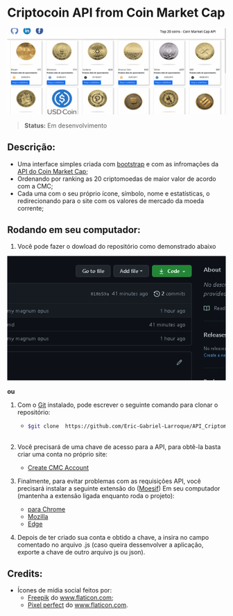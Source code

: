 # Criptocoin API from Coin Market Cap

<center>

![](./img/cmcAPI.gif)

</center>

> **Status:** Em desenvolvimento

## Descrição:

* Uma interface simples criada com  [bootstrap](https://getbootstrap.com/docs/5.1/getting-started/introduction/) e com as infromações da [API do Coin Market Cap](https://coinmarketcap.com/api/);
* Ordenando por ranking as 20 criptomoedas de maior valor de acordo com a CMC;
* Cada uma com o seu próprio ícone, símbolo, nome e estatísticas, o redirecionando para o site com os valores de mercado da moeda corrente;

## Rodando em seu computador:

  1. Você pode fazer o dowload do repositório como demonstrado abaixo

<center>

![](./img/HowToDownloadRepo.gif)

</center>

**ou**

  1. Com o [Git](https://git-scm.com/) instalado, pode escrever o seguinte comando para clonar o repositório:
      - ```bash
        $git clone  https://github.com/Eric-Gabriel-Larroque/API_Criptomoeda_JS.git    
  
  2. Você precisará de uma chave de acesso para a API, para obtê-la basta criar uma conta no próprio site:
     - [Create CMC Account](https://coinmarketcap.com/api/)  
  
  3. Finalmente, para evitar problemas com as requisições API, você precisará instalar a seguinte extensão do ([Moesif](https://www.moesif.com/?int_source=corsextension)) Em seu computador (mantenha a extensão ligada enquanto roda o projeto):
       - [para Chrome](https://chrome.google.com/webstore/detail/moesif-origin-cors-change/digfbfaphojjndkpccljibejjbppifbc)
       - [Mozilla](https://addons.mozilla.org/pt-BR/firefox/addon/moesif-origin-cors-changer1/)
       - [Edge](https://microsoftedge.microsoft.com/addons/detail/cors-unblock/hkjklmhkbkdhlgnnfbbcihcajofmjgbh)
  
  4. Depois de ter criado sua conta e obtido a chave, a insira no campo comentado no arquivo .js (caso queira dessenvolver a aplicação, exporte a chave de outro arquivo js ou json).

## Credits:

- Ícones de mídia social feitos por:
  - <div><a href="https://www.freepik.com" title="Freepik">Freepik</a> do <a href="https://www.flaticon.com/br/" title="Flaticon">www.flaticon.com</a>;</div>
  - <div><a href="https://www.flaticon.com/br/autores/pixel-perfect" title="Pixel perfect">Pixel perfect</a> do <a href="https://www.flaticon.com/br/" title="Flaticon">www.flaticon.com</a>.</div>
